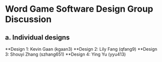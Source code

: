 # Word Game Software Design Group Discussion


## a. Individual designs
**Design 1: Kevin Gaan (kgaan3)
**Design 2: Lily Fang (qfang9)
**Design 3: Shouyi Zhang (szhang651)
**Design 4: Ying Yu (yyu413)


